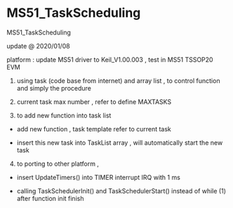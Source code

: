 # MS51_TaskScheduling
 MS51_TaskScheduling

update @ 2020/01/08

platform : update MS51 driver to Keil_V1.00.003 , test in MS51 TSSOP20 EVM

1. using task (code base from internet) and array list , to control function and simply the procedure

2. current task max number , refer to define MAXTASKS

3. to add new function into task list

- add new function , task template refer to current task

- insert this new task into TaskList array , will automatically start the new task

4. to porting to other platform , 

- insert UpdateTimers() into TIMER interrupt IRQ with 1 ms

- calling TaskSchedulerInit() and TaskSchedulerStart() instead of while (1) after function init finish 